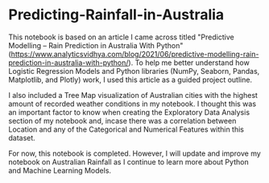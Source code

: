# Predicting-Rainfall-in-Australia
This notebook is based on an article I came across titled "Predictive Modelling – Rain Prediction in Australia With Python" (https://www.analyticsvidhya.com/blog/2021/06/predictive-modelling-rain-prediction-in-australia-with-python/). To help me better understand how Logistic Regression Models and Python libraries (NumPy, Seaborn, Pandas, Matplotlib, and Plotly) work, I used this article as a guided project outline.

I also included a Tree Map visualization of Australian cities with the highest amount of recorded weather conditions in my notebook. I thought this was an important factor to know when creating the Exploratory Data Analysis section of my notebook and, incase there was a correlation between Location and any of the Categorical and Numerical Features within this dataset. 

For now, this notebook is completed. However, I will update and improve my notebook on Australian Rainfall as I continue to learn more about Python and Machine Learning Models.
